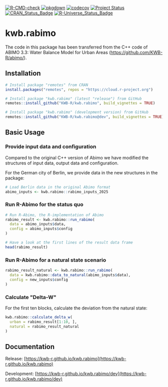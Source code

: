 [![R-CMD-check](https://github.com/KWB-R/kwb.rabimo/workflows/R-CMD-check/badge.svg)](https://github.com/KWB-R/kwb.rabimo/actions?query=workflow%3AR-CMD-check)
[![pkgdown](https://github.com/KWB-R/kwb.rabimo/workflows/pkgdown/badge.svg)](https://github.com/KWB-R/kwb.rabimo/actions?query=workflow%3Apkgdown)
[![codecov](https://codecov.io/github/KWB-R/kwb.rabimo/branch/main/graphs/badge.svg)](https://codecov.io/github/KWB-R/kwb.rabimo)
[![Project Status](https://img.shields.io/badge/lifecycle-experimental-orange.svg)](https://www.tidyverse.org/lifecycle/#experimental)
[![CRAN_Status_Badge](https://www.r-pkg.org/badges/version/kwb.rabimo)]()
[![R-Universe_Status_Badge](https://kwb-r.r-universe.dev/badges/kwb.rabimo)](https://kwb-r.r-universe.dev/)

# kwb.rabimo

The code in this package has been transferred from the C++
code of ABIMO 3.3: Water Balance Model for Urban Areas
(https://github.com/KWB-R/abimo/).

## Installation

```r
# Install package "remotes" from CRAN
install.packages("remotes", repos = "https://cloud.r-project.org")

# Install package "kwb.rabimo" (latest "release") from GitHub
remotes::install_github("KWB-R/kwb.rabimo", build_vignettes = TRUE)

# Install package "kwb.rabimo" (development version) from GitHub
remotes::install_github("KWB-R/kwb.rabimo@dev", build_vignettes = TRUE)
```

## Basic Usage

### Provide input data and configuration

Compared to the original C++ version of Abimo we have modified the structures
of input data, output data and configuration.

For the German city of Berlin, we provide data in the new structures in the 
package:

```r
# Load Berlin data in the original Abimo format
abimo_inputs <- kwb.rabimo::rabimo_inputs_2025
```

### Run R-Abimo for the status quo

```r
# Run R-Abimo, the R-implementation of Abimo
rabimo_result <- kwb.rabimo::run_rabimo(
  data = abimo_inputs$data, 
  config = abimo_inputs$config
)

# Have a look at the first lines of the result data frame
head(rabimo_result)
```

### Run R-Abimo for a natural state scenario

```r
rabimo_result_natural <- kwb.rabimo::run_rabimo(
  data = kwb.rabimo::data_to_natural(abimo_inputs$data), 
  config = new_inputs$config
)
```

### Calculate "Delta-W"

For the first ten blocks, calculate the deviation from the natural state:

```r
kwb.rabimo::calculate_delta_w(
  urban = rabimo_result[1:10, ],
  natural = rabimo_result_natural
)
```

## Documentation

Release: [https://kwb-r.github.io/kwb.rabimo](https://kwb-r.github.io/kwb.rabimo)

Development: [https://kwb-r.github.io/kwb.rabimo/dev](https://kwb-r.github.io/kwb.rabimo/dev)
